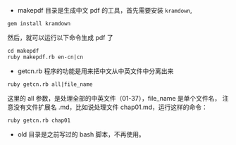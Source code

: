 * makepdf 目录是生成中文 pdf 的工具，首先需要安装 `kramdown`,

```
gem install kramdown
```
然后，就可以运行以下命令生成 pdf 了

```
cd makepdf
ruby makepdf.rb en-cn|cn
```

* getcn.rb 程序的功能是用来把中文从中英文件中分离出来

```
ruby getcn.rb all|file_name
```

这里的 all 参数，是处理全部的中英文件（01-37），file_name 是单个文件名，
注意没有文件扩展名 .md，比如说处理文件 chap01.md，运行这样的命令：

```
ruby getcn.rb chap01
```

* old 目录是之前写过的 bash 脚本，不再使用。
